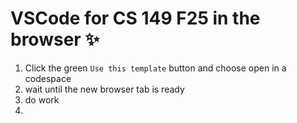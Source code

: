 # VSCode for CS 149 F25 in the browser ✨

1. Click the green `Use this template` button and choose open in a codespace
2. wait until the new browser tab is ready
3. do work
4.
